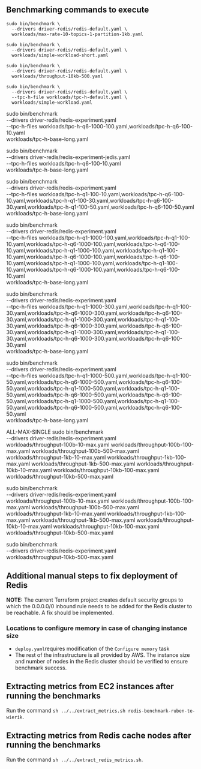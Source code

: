 ## Benchmarking commands to execute

```
sudo bin/benchmark \
  --drivers driver-redis/redis-default.yaml \
  workloads/max-rate-10-topics-1-partition-1kb.yaml
```

```
sudo bin/benchmark \
  --drivers driver-redis/redis-default.yaml \
  workloads/simple-workload-short.yaml
```

```
sudo bin/benchmark \
  --drivers driver-redis/redis-default.yaml \
  workloads/throughput-10kb-500.yaml
```

```
sudo bin/benchmark \
  --drivers driver-redis/redis-default.yaml \
  --tpc-h-file workloads/tpc-h-default.yaml \
  workloads/simple-workload.yaml
```

sudo bin/benchmark \
--drivers driver-redis/redis-experiment.yaml \
--tpc-h-files workloads/tpc-h-q6-1000-100.yaml,workloads/tpc-h-q6-100-10.yaml \
workloads/tpc-h-base-long.yaml

sudo bin/benchmark \
--drivers driver-redis/redis-experiment-jedis.yaml \
--tpc-h-files workloads/tpc-h-q6-100-10.yaml \
workloads/tpc-h-base-long.yaml

sudo bin/benchmark \
--drivers driver-redis/redis-experiment.yaml \
--tpc-h-files workloads/tpc-h-q1-100-10.yaml,workloads/tpc-h-q6-100-10.yaml,workloads/tpc-h-q1-100-30.yaml,workloads/tpc-h-q6-100-30.yaml,workloads/tpc-h-q1-100-50.yaml,workloads/tpc-h-q6-100-50.yaml \
workloads/tpc-h-base-long.yaml

sudo bin/benchmark \
--drivers driver-redis/redis-experiment.yaml \
--tpc-h-files workloads/tpc-h-q1-1000-100.yaml,workloads/tpc-h-q1-100-10.yaml,workloads/tpc-h-q6-1000-100.yaml,workloads/tpc-h-q6-100-10.yaml,workloads/tpc-h-q1-1000-100.yaml,workloads/tpc-h-q1-100-10.yaml,workloads/tpc-h-q6-1000-100.yaml,workloads/tpc-h-q6-100-10.yaml,workloads/tpc-h-q1-1000-100.yaml,workloads/tpc-h-q1-100-10.yaml,workloads/tpc-h-q6-1000-100.yaml,workloads/tpc-h-q6-100-10.yaml \
workloads/tpc-h-base-long.yaml

sudo bin/benchmark \
--drivers driver-redis/redis-experiment.yaml \
--tpc-h-files workloads/tpc-h-q1-1000-300.yaml,workloads/tpc-h-q1-100-30.yaml,workloads/tpc-h-q6-1000-300.yaml,workloads/tpc-h-q6-100-30.yaml,workloads/tpc-h-q1-1000-300.yaml,workloads/tpc-h-q1-100-30.yaml,workloads/tpc-h-q6-1000-300.yaml,workloads/tpc-h-q6-100-30.yaml,workloads/tpc-h-q1-1000-300.yaml,workloads/tpc-h-q1-100-30.yaml,workloads/tpc-h-q6-1000-300.yaml,workloads/tpc-h-q6-100-30.yaml \
workloads/tpc-h-base-long.yaml

sudo bin/benchmark \
--drivers driver-redis/redis-experiment.yaml \
--tpc-h-files workloads/tpc-h-q1-1000-500.yaml,workloads/tpc-h-q1-100-50.yaml,workloads/tpc-h-q6-1000-500.yaml,workloads/tpc-h-q6-100-50.yaml,workloads/tpc-h-q1-1000-500.yaml,workloads/tpc-h-q1-100-50.yaml,workloads/tpc-h-q6-1000-500.yaml,workloads/tpc-h-q6-100-50.yaml,workloads/tpc-h-q1-1000-500.yaml,workloads/tpc-h-q1-100-50.yaml,workloads/tpc-h-q6-1000-500.yaml,workloads/tpc-h-q6-100-50.yaml \
workloads/tpc-h-base-long.yaml

ALL-MAX-SINGLE
sudo bin/benchmark \
--drivers driver-redis/redis-experiment.yaml \
workloads/throughput-100b-10-max.yaml workloads/throughput-100b-100-max.yaml workloads/throughput-100b-500-max.yaml workloads/throughput-1kb-10-max.yaml workloads/throughput-1kb-100-max.yaml workloads/throughput-1kb-500-max.yaml workloads/throughput-10kb-10-max.yaml workloads/throughput-10kb-100-max.yaml workloads/throughput-10kb-500-max.yaml

sudo bin/benchmark \
--drivers driver-redis/redis-experiment.yaml \
workloads/throughput-100b-10-max.yaml workloads/throughput-100b-100-max.yaml workloads/throughput-100b-500-max.yaml workloads/throughput-1kb-10-max.yaml workloads/throughput-1kb-100-max.yaml workloads/throughput-1kb-500-max.yaml workloads/throughput-10kb-10-max.yaml workloads/throughput-10kb-100-max.yaml workloads/throughput-10kb-500-max.yaml

sudo bin/benchmark \
--drivers driver-redis/redis-experiment.yaml \
workloads/throughput-10kb-500-max.yaml

## Additional manual steps to fix deployment of Redis

**NOTE:** The current Terraform project creates default security groups to which the 0.0.0.0/0 inbound rule needs to be added for the Redis cluster to be reachable. A fix should be implemented.

### Locations to configure memory in case of changing instance size

* `deploy.yaml`requires modification of the `Configure memory` task
* The rest of the infrastructure is all provided by AWS. The instance size and number of nodes in the Redis cluster should be verified to ensure benchmark success.

## Extracting metrics from EC2 instances after running the benchmarks

Run the command `sh ../../extract_metrics.sh redis-benchmark-ruben-te-wierik`.

## Extracting metrics from Redis cache nodes after running the benchmarks

Run the command `sh ../../extract_redis_metrics.sh`.

